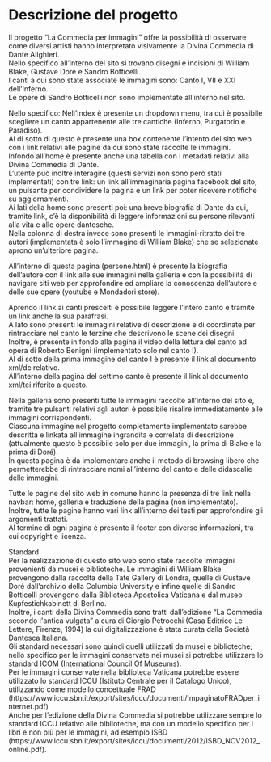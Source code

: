 <h1>Descrizione del progetto</h1>

<p>Il progetto “La Commedia per immagini” offre la possibilità di osservare come diversi artisti hanno interpretato visivamente la Divina Commedia di Dante Alighieri.
<br>Nello specifico all’interno del sito si trovano disegni e incisioni di William Blake, Gustave Doré e Sandro Botticelli.
<br>I canti a cui sono state associate le immagini sono: Canto I, VII e XXI dell’Inferno.
<br>Le opere di Sandro Botticelli non sono implementate all’interno nel sito.</p>
<p>Nello specifico:
Nell’Index è presente un dropdown menu, tra cui è possibile scegliere un canto appartenente alle tre cantiche (Inferno, Purgatorio e Paradiso).
<br>Al di sotto di questo è presente una box contenente l’intento del sito web con i link relativi alle pagine da cui sono state raccolte le immagini.
<br>Infondo all’home è presente anche una tabella con i metadati relativi alla Divina Commedia di Dante.
<br>L’utente può inoltre interagire (questi servizi non sono però stati implementati) con tre link: un link all’immaginaria pagina facebook del sito, un pulsante per condividere la pagina e un link per poter ricevere notifiche su aggiornamenti.
<br>Ai lati della home sono presenti poi: una breve biografia di Dante da cui, tramite link, c’è la disponibilità di leggere informazioni su persone rilevanti alla vita e alle opere dantesche.
<br>Nella colonna di destra invece sono presenti le immagini-ritratto dei tre autori (implementata è solo l’immagine di William Blake) che se selezionate aprono un’ulteriore pagina.</p>
<p>All’interno di questa pagina (persone.html) è presente la biografia dell’autore con il link alle sue immagini nella galleria e con la possibilità di navigare siti web per approfondire ed ampliare la conoscenza dell’autore e delle sue opere (youtube e Mondadori store).</p>
<p>Aprendo il link ai canti prescelti è possibile leggere l’intero canto e tramite un link anche la sua parafrasi.
<br>A lato sono presenti le immagini relative di descrizione e di coordinate per rintracciare nel canto le terzine che descrivono le scene dei disegni.
<br>Inoltre, è presente in fondo alla pagina il video della lettura del canto ad opera di Roberto Benigni (implementato solo nel canto I).
<br>Al di sotto della prima immagine del canto I è presente il link al documento xml/dc relativo.
<br>All’interno della pagina del settimo canto è presente il link al documento xml/tei riferito a questo.</p>
<p>Nella galleria sono presenti tutte le immagini raccolte all’interno del sito e, tramite tre pulsanti relativi agli autori è possibile risalire immediatamente alle immagini corrispondenti.
<br>Ciascuna immagine nel progetto completamente implementato sarebbe descritta e linkata all’immagine ingrandita e correlata di descrizione (attualmente questo è possibile solo per due immagini, la prima di Blake e la prima di Doré).
<br>In questa pagina è da implementare anche il metodo di browsing libero che permetterebbe di rintracciare nomi all’interno del canto e delle didascalie delle immagini.</p>
<p>Tutte le pagine del sito web in comune hanno la presenza di tre link nella navbar: home, galleria e traduzione della pagina (non implementato). 
<br>Inoltre, tutte le pagine hanno vari link all’interno dei testi per approfondire gli argomenti trattati.
<br>Al termine di ogni pagina è presente il footer con diverse informazioni, tra cui copyright e licenza.</p>
<p>Standard 
<br>Per la realizzazione di questo sito web sono state raccolte immagini provenienti da musei e biblioteche.
Le immagini di William Blake provengono dalla raccolta della Tate Gallery di Londra, quelle di Gustave Doré dall’archivio della Columbia University e infine quelle di Sandro Botticelli provengono dalla Biblioteca Apostolica Vaticana e dal museo Kupfestichkabinett di Berlino.
<br>Inoltre, i canti della Divina Commedia sono tratti dall’edizione “La Commedia secondo l'antica vulgata”
a cura di Giorgio Petrocchi (Casa Editrice Le Lettere, Firenze, 1994) la cui digitalizzazione è stata curata dalla Società Dantesca Italiana.
<br>Gli standard necessari sono quindi quelli utilizzati da musei e biblioteche; nello specifico per le immagini conservate nei musei si potrebbe utilizzare lo standard ICOM (International Council Of Museums). 
<br>Per le immagini conservate nella biblioteca Vaticana potrebbe essere utilizzato lo standard ICCU (Istituto Centrale per il Catalogo Unico), utilizzando come modello concettuale FRAD (https://www.iccu.sbn.it/export/sites/iccu/documenti/ImpaginatoFRADper_internet.pdf)
<br>Anche per l’edizione della Divina Commedia si potrebbe utilizzare sempre lo standard ICCU relativo alle biblioteche, ma con un modello specifico per i libri e non più per le immagini, ad esempio ISBD (https://www.iccu.sbn.it/export/sites/iccu/documenti/2012/ISBD_NOV2012_online.pdf).</p>





